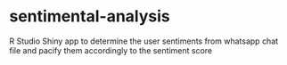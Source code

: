 # sentimental-analysis
R Studio Shiny app to determine the user sentiments from whatsapp chat file and pacify them accordingly to the sentiment score 
